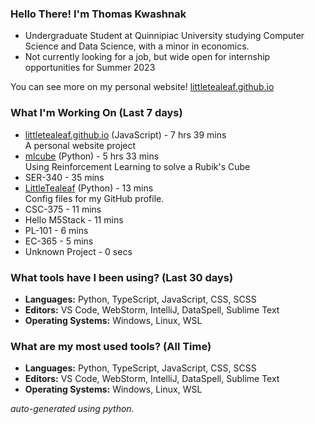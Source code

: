
### Hello There! I'm Thomas Kwashnak

- Undergraduate Student at Quinnipiac University studying Computer Science and Data Science, with a minor in economics.
- Not currently looking for a job, but wide open for internship opportunities for Summer 2023

You can see more on my personal website! [littletealeaf.github.io](https://littletealeaf.github.io)

### What I'm Working On (Last 7 days)
<ul><li><a href="https://github.com/LittleTealeaf/littletealeaf.github.io">littletealeaf.github.io</a> (JavaScript) - 7 hrs 39 mins<br>A personal website project</li><li><a href="https://github.com/LittleTealeaf/mlcube">mlcube</a> (Python) - 5 hrs 33 mins<br>Using Reinforcement Learning to solve a Rubik's Cube</li><li>SER-340 - 35 mins</li><li><a href="https://github.com/LittleTealeaf/LittleTealeaf">LittleTealeaf</a> (Python) - 13 mins<br>Config files for my GitHub profile.</li><li>CSC-375 - 11 mins</li><li>Hello M5Stack - 11 mins</li><li>PL-101 - 6 mins</li><li>EC-365 - 5 mins</li><li>Unknown Project - 0 secs</li></ul>

### What tools have I been using? (Last 30 days)
- **Languages:** Python, TypeScript, JavaScript, CSS, SCSS
- **Editors:** VS Code, WebStorm, IntelliJ, DataSpell, Sublime Text
- **Operating Systems:** Windows, Linux, WSL

### What are my most used tools? (All Time)
- **Languages:** Python, TypeScript, JavaScript, CSS, SCSS
- **Editors:** VS Code, WebStorm, IntelliJ, DataSpell, Sublime Text
- **Operating Systems:** Windows, Linux, WSL

*auto-generated using python.*
